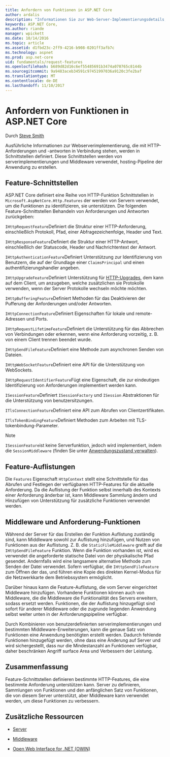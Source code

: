 ```yaml
---
title: Anfordern von Funktionen in ASP.NET Core
author: ardalis
description: "Informationen Sie zur Web-Server-Implementierungsdetails, die im Zusammenhang mit HTTP-Anforderungen und Antworten, die in Schnittstellen für ASP.NET Core definiert sind."
keywords: ASP.NET Core,
ms.author: riande
manager: wpickett
ms.date: 10/14/2016
ms.topic: article
ms.assetid: d1fbd23c-2ff9-4216-b908-0201ff3afb7c
ms.technology: aspnet
ms.prod: asp.net-core
uid: fundamentals/request-features
ms.openlocfilehash: b689d82d16c6ef55485691b3474a070765c8144b
ms.sourcegitcommit: 9a9483aceb34591c97451997036a9120c3fe2baf
ms.translationtype: MT
ms.contentlocale: de-DE
ms.lasthandoff: 11/10/2017
---
```

# <a name="request-features-in-aspnet-core"></a>Anfordern von Funktionen in ASP.NET Core

Durch [Steve Smith](https://ardalis.com/)

Ausführliche Informationen zur Webserverimplementierung, die mit HTTP-Anforderungen und -antworten in Verbindung stehen, werden in Schnittstellen definiert. Diese Schnittstellen werden von serverimplementierungen und Middleware verwendet, hosting-Pipeline der Anwendung zu erstellen.

## <a name="feature-interfaces"></a>Feature-Schnittstellen

ASP.NET Core definiert eine Reihe von HTTP-Funktion Schnittstellen in `Microsoft.AspNetCore.Http.Features` der werden von Servern verwendet, um die Funktionen zu identifizieren, sie unterstützen. Die folgenden Feature-Schnittstellen Behandeln von Anforderungen und Antworten zurückgeben:

`IHttpRequestFeature`Definiert die Struktur einer HTTP-Anforderung, einschließlich Protokoll, Pfad, einer Abfragezeichenfolge, Header und Text.

`IHttpResponseFeature`Definiert die Struktur einer HTTP-Antwort, einschließlich der Statuscode, Header und Nachrichtentext der Antwort.

`IHttpAuthenticationFeature`Definiert Unterstützung zur Identifizierung von Benutzern, die auf der Grundlage einer `ClaimsPrincipal` und einen authentifizierungshandler angeben.

`IHttpUpgradeFeature`Definiert Unterstützung für [HTTP-Upgrades](https://tools.ietf.org/html/rfc2616.html#section-14.42), dem kann auf dem Client, um anzugeben, welche zusätzlichen sie Protokolle verwenden, wenn der Server Protokolle wechseln möchte möchten.

`IHttpBufferingFeature`Definiert Methoden für das Deaktivieren der Pufferung der Anforderungen und/oder Antworten.

`IHttpConnectionFeature`Definiert Eigenschaften für lokale und remote-Adressen und Ports.

`IHttpRequestLifetimeFeature`Definiert die Unterstützung für das Abbrechen von Verbindungen oder erkennen, wenn eine Anforderung vorzeitig, z. B. von einem Client trennen beendet wurde.

`IHttpSendFileFeature`Definiert eine Methode zum asynchronen Senden von Dateien.

`IHttpWebSocketFeature`Definiert eine API für die Unterstützung von WebSockets.

`IHttpRequestIdentifierFeature`Fügt eine Eigenschaft, die zur eindeutigen Identifizierung von Anforderungen implementiert werden kann.

`ISessionFeature`Definiert `ISessionFactory` und `ISession` Abstraktionen für die Unterstützung von benutzersitzungen.

`ITlsConnectionFeature`Definiert eine API zum Abrufen von Clientzertifikaten.

`ITlsTokenBindingFeature`Definiert Methoden zum Arbeiten mit TLS-tokenbindung-Parameter.

> [!NOTE]
> `ISessionFeature`ist keine Serverfunktion, jedoch wird implementiert, indem die `SessionMiddleware` (finden Sie unter [Anwendungszustand verwalten](app-state.md)).

## <a name="feature-collections"></a>Feature-Auflistungen

Die `Features` Eigenschaft `HttpContext` stellt eine Schnittstelle für das Abrufen und Festlegen der verfügbaren HTTP-Features für die aktuelle Anforderung. Da die Auflistung der Funktion selbst innerhalb des Kontexts einer Anforderung änderbar ist, kann Middleware Sammlung ändern und Hinzufügen von Unterstützung für zusätzliche Funktionen verwendet werden.

## <a name="middleware-and-request-features"></a>Middleware und Anforderung-Funktionen

Während der Server für das Erstellen der Funktion Auflistung zuständig sind, kann Middleware sowohl zur Auflistung hinzufügen, und Nutzen von Funktionen aus der Auflistung. Z. B. die `StaticFileMiddleware` greift auf die `IHttpSendFileFeature` Funktion. Wenn die Funktion vorhanden ist, wird es verwendet die angeforderte statische Datei von der physikalische Pfad gesendet. Andernfalls wird eine langsamere alternative Methode zum Senden der Datei verwendet. Sofern verfügbar, die `IHttpSendFileFeature` zum Öffnen der das, und führen eine Kopie des direkten Kernel-Modus für die Netzwerkkarte dem Betriebssystem ermöglicht.

Darüber hinaus kann die Feature-Auflistung, die vom Server eingerichtet Middleware hinzufügen. Vorhandene Funktionen können auch von Middleware, die die Middleware die Funktionalität des Servers erweitern, sodass ersetzt werden. Funktionen, die der Auflistung hinzugefügt sind sofort für anderer Middleware oder die zugrunde liegenden Anwendung selbst weiter unten in der Anforderungspipeline verfügbar.

Durch Kombinieren von benutzerdefinierten serverimplementierungen und bestimmten Middleware-Erweiterungen, kann die genaue Satz von Funktionen eine Anwendung benötigten erstellt werden. Dadurch fehlende Funktionen hinzugefügt werden, ohne dass eine Änderung auf Server und wird sichergestellt, dass nur die Mindestanzahl an Funktionen verfügbar, daher beschränken Angriff surface Area und Verbessern der Leistung.

## <a name="summary"></a>Zusammenfassung

Feature-Schnittstellen definieren bestimmte HTTP-Features, die eine bestimmte Anforderung unterstützen kann. Server zu definieren, Sammlungen von Funktionen und den anfänglichen Satz von Funktionen, die von diesem Server unterstützt, aber Middleware kann verwendet werden, um diese Funktionen zu verbessern.

## <a name="additional-resources"></a>Zusätzliche Ressourcen

* [Server](servers/index.md)

* [Middleware](middleware.md)

* [Open Web Interface for .NET (OWIN)](owin.md)
